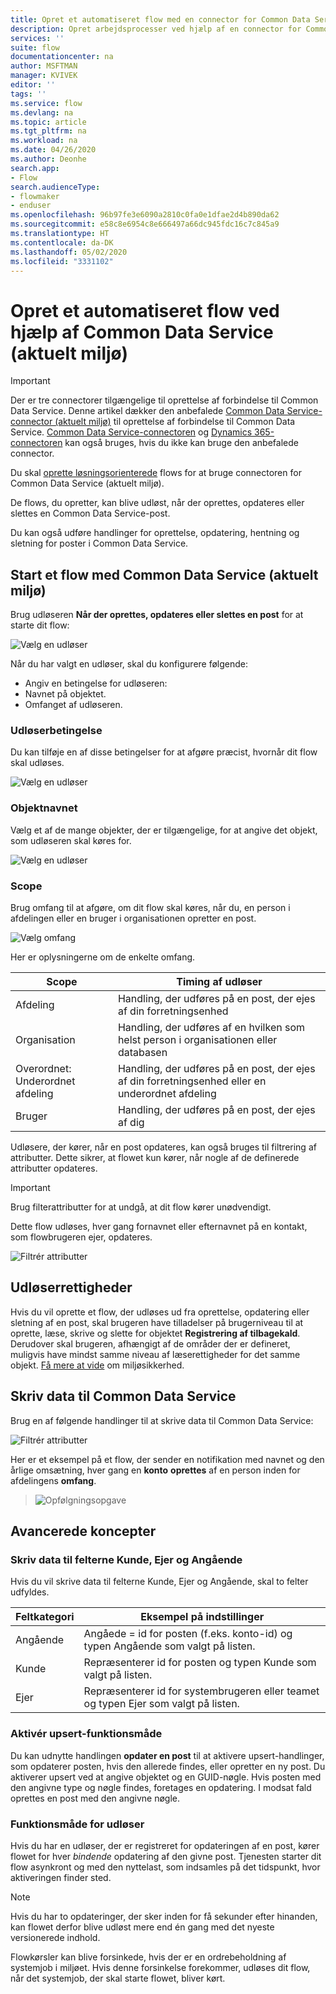 ```yaml
---
title: Opret et automatiseret flow med en connector for Common Data Service (aktuelt miljø) | Microsoft Docs
description: Opret arbejdsprocesser ved hjælp af en connector for Common Data Service (aktuelt miljø) og Power Automate
services: ''
suite: flow
documentationcenter: na
author: MSFTMAN
manager: KVIVEK
editor: ''
tags: ''
ms.service: flow
ms.devlang: na
ms.topic: article
ms.tgt_pltfrm: na
ms.workload: na
ms.date: 04/26/2020
ms.author: Deonhe
search.app:
- Flow
search.audienceType:
- flowmaker
- enduser
ms.openlocfilehash: 96b97fe3e6090a2810c0fa0e1dfae2d4b890da62
ms.sourcegitcommit: e58c8e6954c8e666497a66dc945fdc16c7c845a9
ms.translationtype: HT
ms.contentlocale: da-DK
ms.lasthandoff: 05/02/2020
ms.locfileid: "3331102"
---
```

# <a name="create-an-automated-flow-by-using-common-data-service-current-environment"></a>Opret et automatiseret flow ved hjælp af Common Data Service (aktuelt miljø)

>[!IMPORTANT]
>Der er tre connectorer tilgængelige til oprettelse af forbindelse til Common Data Service. Denne artikel dækker den anbefalede [Common Data Service-connector (aktuelt miljø)](./connection-cds.md) til oprettelse af forbindelse til Common Data Service. [Common Data Service-connectoren](./connection-cds.md) og [Dynamics 365-connectoren](https://docs.microsoft.com/connectors/dynamicscrmonline/) kan også bruges, hvis du ikke kan bruge den anbefalede connector.


Du skal [oprette løsningsorienterede](./overview-solution-flows.md) flows for at bruge connectoren for Common Data Service (aktuelt miljø). 

De flows, du opretter, kan blive udløst, når der oprettes, opdateres eller slettes en Common Data Service-post.

Du kan også udføre handlinger for oprettelse, opdatering, hentning og sletning for poster i Common Data Service.

## <a name="initiate-a-flow-with-common-data-service-current-environment"></a>Start et flow med Common Data Service (aktuelt miljø)

Brug udløseren **Når der oprettes, opdateres eller slettes en post** for at starte dit flow:

   ![Vælg en udløser](./media/cds-connector-native/native-trigger.png)

Når du har valgt en udløser, skal du konfigurere følgende:

- Angiv en betingelse for udløseren:
- Navnet på objektet.
- Omfanget af udløseren.

### <a name="trigger-condition"></a>Udløserbetingelse

Du kan tilføje en af disse betingelser for at afgøre præcist, hvornår dit flow skal udløses.

   ![Vælg en udløser](./media/cds-connector-native/trigger-conditions.png)

### <a name="the-entity-name"></a>Objektnavnet

Vælg et af de mange objekter, der er tilgængelige, for at angive det objekt, som udløseren skal køres for.

   ![Vælg en udløser](./media/cds-connector-native/entity-names.png)

### <a name="scope"></a>Scope

Brug omfang til at afgøre, om dit flow skal køres, når du, en person i afdelingen eller en bruger i organisationen opretter en post.

![Vælg omfang](./media/cds-connector-native/scopes.png)

Her er oplysningerne om de enkelte omfang.

|Scope|Timing af udløser|
| --- | --- |
|Afdeling|Handling, der udføres på en post, der ejes af din forretningsenhed|
|Organisation|Handling, der udføres af en hvilken som helst person i organisationen eller databasen|
|Overordnet: Underordnet afdeling|Handling, der udføres på en post, der ejes af din forretningsenhed eller en underordnet afdeling|
|Bruger|Handling, der udføres på en post, der ejes af dig|


Udløsere, der kører, når en post opdateres, kan også bruges til filtrering af attributter. Dette sikrer, at flowet kun kører, når nogle af de definerede attributter opdateres.

> [!IMPORTANT]
> Brug filterattributter for at undgå, at dit flow kører unødvendigt.

Dette flow udløses, hver gang fornavnet eller efternavnet på en kontakt, som flowbrugeren ejer, opdateres.

![Filtrér attributter](./media/cds-connector-native/filtering-attributes.png)

## <a name="trigger-privileges"></a>Udløserrettigheder

Hvis du vil oprette et flow, der udløses ud fra oprettelse, opdatering eller sletning af en post, skal brugeren have tilladelser på brugerniveau til at oprette, læse, skrive og slette for objektet **Registrering af tilbagekald**. Derudover skal brugeren, afhængigt af de områder der er defineret, muligvis have mindst samme niveau af læserettigheder for det samme objekt.  [Få mere at vide](https://docs.microsoft.com/power-platform/admin/database-security) om miljøsikkerhed.

## <a name="write-data-into-common-data-service"></a>Skriv data til Common Data Service

Brug en af følgende handlinger til at skrive data til Common Data Service:

![Filtrér attributter](./media/cds-connector-native/actions.png)

Her er et eksempel på et flow, der sender en notifikation med navnet og den årlige omsætning, hver gang en **konto** **oprettes** af en person inden for afdelingens **omfang**.

> ![Opfølgningsopgave](./media/cds-connector-native/example-flow.png)

## <a name="advanced-concepts"></a>Avancerede koncepter

### <a name="write-data-into-customer-owner-and-regarding-fields"></a>Skriv data til felterne Kunde, Ejer og Angående

Hvis du vil skrive data til felterne Kunde, Ejer og Angående, skal to felter udfyldes.

| Feltkategori | Eksempel på indstillinger |
| --- | --- |
| Angående | Angåede = id for posten (f.eks. konto-id) og typen Angående som valgt på listen. |
| Kunde | Repræsenterer id for posten og typen Kunde som valgt på listen. |
| Ejer | Repræsenterer id for systembrugeren eller teamet og typen Ejer som valgt på listen. |

### <a name="enable-upsert-behavior"></a>Aktivér upsert-funktionsmåde

Du kan udnytte handlingen **opdater en post** til at aktivere upsert-handlinger, som opdaterer posten, hvis den allerede findes, eller opretter en ny post. Du aktiverer upsert ved at angive objektet og en GUID-nøgle. Hvis posten med den angivne type og nøgle findes, foretages en opdatering. I modsat fald oprettes en post med den angivne nøgle.

### <a name="trigger-behavior"></a>Funktionsmåde for udløser

Hvis du har en udløser, der er registreret for opdateringen af en post, kører flowet for hver *bindende* opdatering af den givne post. Tjenesten starter dit flow asynkront og med den nyttelast, som indsamles på det tidspunkt, hvor aktiveringen finder sted.

> [!NOTE]
> Hvis du har to opdateringer, der sker inden for få sekunder efter hinanden, kan flowet derfor blive udløst mere end én gang med det nyeste versionerede indhold.

Flowkørsler kan blive forsinkede, hvis der er en ordrebeholdning af systemjob i miljøet. Hvis denne forsinkelse forekommer, udløses dit flow, når det systemjob, der skal starte flowet, bliver kørt.



